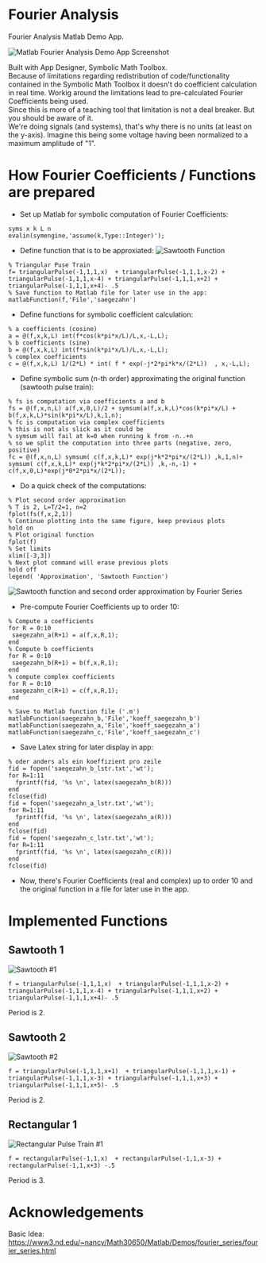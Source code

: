 # Fourier Analysis
Fourier Analysis Matlab Demo App.  

![Matlab Fourier Analysis Demo App Screenshot](matlab_app.png)  

Built with App Designer, Symbolic Math Toolbox.  
Because of limitations regarding redistribution of code/functionality contained in the Symbolic Math Toolbox it doesn't do coefficient calculation in real time. Workig around the limitations lead to pre-calculated Fourier Coefficients being used.   
Since this is more of a teaching tool that limitation is not a deal breaker. But you should be aware of it.  
We're doing signals (and systems), that's why there is no units (at least on the y-axis). Imagine this being some voltage having been normalized to a maximum amplitude of "1".

# How Fourier Coefficients / Functions are prepared  
- Set up Matlab for symbolic computation of Fourier Coefficients: 
```
syms x k L n
evalin(symengine,'assume(k,Type::Integer)');
```  
- Define function that is to be approxiated:
![Sawtooth Function](sawtooth.png)
```
% Triangular Puse Train
f= triangularPulse(-1,1,1,x)  + triangularPulse(-1,1,1,x-2) + triangularPulse(-1,1,1,x-4) + triangularPulse(-1,1,1,x+2) + triangularPulse(-1,1,1,x+4)- .5
% Save function to Matlab file for later use in the app:
matlabFunction(f,'File','saegezahn')
```

- Define functions for symbolic coefficient calculation: 
```
% a coefficients (cosine)
a = @(f,x,k,L) int(f*cos(k*pi*x/L)/L,x,-L,L);
% b coefficients (sine)
b = @(f,x,k,L) int(f*sin(k*pi*x/L)/L,x,-L,L);
% complex coefficients
c = @(f,x,k,L) 1/(2*L) * int( f * exp(-j*2*pi*k*x/(2*L))  , x,-L,L);
```
- Define symbolic sum (n-th order) approximating the original function (sawtooth pulse train):
```
% fs is computation via coefficients a and b
fs = @(f,x,n,L) a(f,x,0,L)/2 + symsum(a(f,x,k,L)*cos(k*pi*x/L) + b(f,x,k,L)*sin(k*pi*x/L),k,1,n);
% fc is computation via complex coefficients
% this is not als slick as it could be 
% symsum will fail at k=0 when running k from -n..+n
% so we split the computation into three parts (negative, zero, positive)
fc = @(f,x,n,L) symsum( c(f,x,k,L)* exp(j*k*2*pi*x/(2*L)) ,k,1,n)+ symsum( c(f,x,k,L)* exp(j*k*2*pi*x/(2*L)) ,k,-n,-1) + c(f,x,0,L)*exp(j*0*2*pi*x/(2*L));

```

- Do a quick check of the computations:
```
% Plot second order approximation
% T is 2, L=T/2=1, n=2
fplot(fs(f,x,2,1))
% Continue plotting into the same figure, keep previous plots
hold on
% Plot original function
fplot(f)
% Set limits
xlim([-3,3])
% Next plot command will erase previous plots
hold off
legend( 'Approximation', 'Sawtooth Function')
```
![Sawtooth function and second order approximation by Fourier Series](sawtooth_and_approx2nd.png)

- Pre-compute Fourier Coefficients up to order 10:
```
% Compute a coefficients
for R = 0:10
 saegezahn_a(R+1) = a(f,x,R,1); 
end
% Compute b coefficients
for R = 0:10
 saegezahn_b(R+1) = b(f,x,R,1); 
end
% compute complex coefficients
for R = 0:10
 saegezahn_c(R+1) = c(f,x,R,1); 
end

% Save to Matlab function file ('.m')
matlabFunction(saegezahn_b,'File','koeff_saegezahn_b')
matlabFunction(saegezahn_a,'File','koeff_saegezahn_a')
matlabFunction(saegezahn_c,'File','koeff_saegezahn_c')
```

- Save Latex string for later display in app:
```
% oder anders als ein koeffizient pro zeile
fid = fopen('saegezahn_b_lstr.txt','wt');
for R=1:11
  fprintf(fid, '%s \n', latex(saegezahn_b(R)))
end
fclose(fid)
fid = fopen('saegezahn_a_lstr.txt','wt');
for R=1:11
  fprintf(fid, '%s \n', latex(saegezahn_a(R)))
end
fclose(fid)
fid = fopen('saegezahn_c_lstr.txt','wt');
for R=1:11
  fprintf(fid, '%s \n', latex(saegezahn_c(R)))
end
fclose(fid)

```

- Now, there's Fourier Coefficients (real and complex) up to order 10 and the original function in a file for later use in the app.

# Implemented Functions
## Sawtooth 1
![Sawtooth #1](sawtooth_1.png)
```
f = triangularPulse(-1,1,1,x)  + triangularPulse(-1,1,1,x-2) + triangularPulse(-1,1,1,x-4) + triangularPulse(-1,1,1,x+2) + triangularPulse(-1,1,1,x+4)- .5
```
Period is 2.

## Sawtooth 2
![Sawtooth #2](sawtooth_2.png)
```
f = triangularPulse(-1,1,1,x+1)  + triangularPulse(-1,1,1,x-1) + triangularPulse(-1,1,1,x-3) + triangularPulse(-1,1,1,x+3) + triangularPulse(-1,1,1,x+5)- .5
```
Period is 2.

## Rectangular 1
![Rectangular Pulse Train #1](rectangular_1.png)
```
f = rectangularPulse(-1,1,x)  + rectangularPulse(-1,1,x-3) + rectangularPulse(-1,1,x+3) -.5
```
Period is 3.

# Acknowledgements 

Basic Idea:  https://www3.nd.edu/~nancy/Math30650/Matlab/Demos/fourier_series/fourier_series.html
